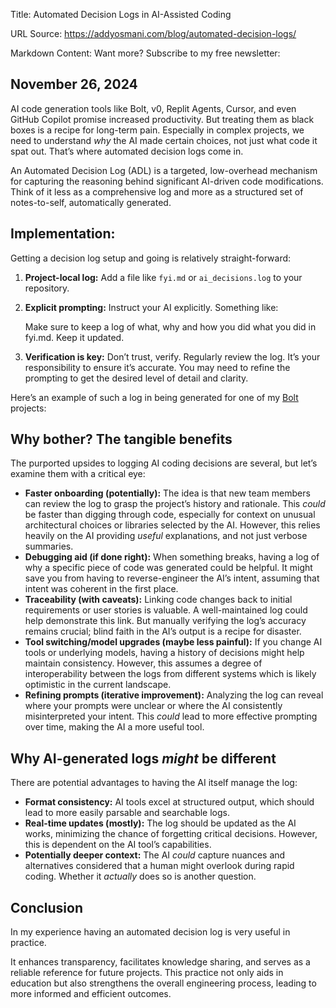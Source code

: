 Title: Automated Decision Logs in AI-Assisted Coding

URL Source: https://addyosmani.com/blog/automated-decision-logs/

Markdown Content:
Want more? Subscribe to my free newsletter:

November 26, 2024
-----------------

AI code generation tools like Bolt, v0, Replit Agents, Cursor, and even GitHub Copilot promise increased productivity. But treating them as black boxes is a recipe for long-term pain. Especially in complex projects, we need to understand _why_ the AI made certain choices, not just what code it spat out. That’s where automated decision logs come in.

An Automated Decision Log (ADL) is a targeted, low-overhead mechanism for capturing the reasoning behind significant AI-driven code modifications. Think of it less as a comprehensive log and more as a structured set of notes-to-self, automatically generated.

Implementation:
---------------

Getting a decision log setup and going is relatively straight-forward:

1.  **Project-local log:** Add a file like `fyi.md` or `ai_decisions.log` to your repository.
2.  **Explicit prompting:** Instruct your AI explicitly. Something like:

    Make sure to keep a log of what, why and how you did what you did in fyi.md. Keep it updated.

1.  **Verification is key:** Don’t trust, verify. Regularly review the log. It’s your responsibility to ensure it’s accurate. You may need to refine the prompting to get the desired level of detail and clarity.

Here’s an example of such a log in being generated for one of my [Bolt](https://bolt.new/) projects:

Why bother? The tangible benefits
---------------------------------

The purported upsides to logging AI coding decisions are several, but let’s examine them with a critical eye:

*   **Faster onboarding (potentially):** The idea is that new team members can review the log to grasp the project’s history and rationale. This _could_ be faster than digging through code, especially for context on unusual architectural choices or libraries selected by the AI. However, this relies heavily on the AI providing _useful_ explanations, and not just verbose summaries.
*   **Debugging aid (if done right):** When something breaks, having a log of why a specific piece of code was generated could be helpful. It might save you from having to reverse-engineer the AI’s intent, assuming that intent was coherent in the first place.
*   **Traceability (with caveats):** Linking code changes back to initial requirements or user stories is valuable. A well-maintained log could help demonstrate this link. But manually verifying the log’s accuracy remains crucial; blind faith in the AI’s output is a recipe for disaster.
*   **Tool switching/model upgrades (maybe less painful):** If you change AI tools or underlying models, having a history of decisions might help maintain consistency. However, this assumes a degree of interoperability between the logs from different systems which is likely optimistic in the current landscape.
*   **Refining prompts (iterative improvement):** Analyzing the log can reveal where your prompts were unclear or where the AI consistently misinterpreted your intent. This _could_ lead to more effective prompting over time, making the AI a more useful tool.

Why AI-generated logs _might_ be different
------------------------------------------

There are potential advantages to having the AI itself manage the log:

*   **Format consistency:** AI tools excel at structured output, which should lead to more easily parsable and searchable logs.
*   **Real-time updates (mostly):** The log should be updated as the AI works, minimizing the chance of forgetting critical decisions. However, this is dependent on the AI tool’s capabilities.
*   **Potentially deeper context:** The AI _could_ capture nuances and alternatives considered that a human might overlook during rapid coding. Whether it _actually_ does so is another question.

Conclusion
----------

In my experience having an automated decision log is very useful in practice.

It enhances transparency, facilitates knowledge sharing, and serves as a reliable reference for future projects. This practice not only aids in education but also strengthens the overall engineering process, leading to more informed and efficient outcomes.
